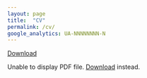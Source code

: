 ```yaml
---
layout: page
title:  "CV"
permalink: /cv/
google_analytics: UA-NNNNNNNN-N
---
```


<a href="/assets/pdfs/Sosuke_Ichihashi_CV_Fall_2024.pdf">Download</a>

<object data="/assets/pdfs/Sosuke_Ichihashi_CV_Fall_2024.pdf" type="application/pdf" width="100%" height="800px">
<p>
  Unable to display PDF file. <a href="/assets/pdfs/Sosuke_Ichihashi_CV_Fall_2024.pdf">Download</a> instead.
</p>
</object>
